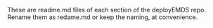 These are readme.md files of each section of the deployEMDS repo.
Rename them as redame.md or keep the naming, at convenience.
